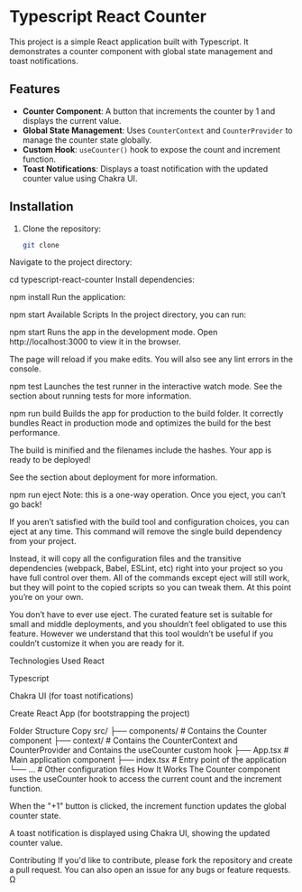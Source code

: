 # Typescript React Counter

This project is a simple React application built with Typescript. It demonstrates a counter component with global state management and toast notifications.

## Features

- **Counter Component**: A button that increments the counter by 1 and displays the current value.
- **Global State Management**: Uses `CounterContext` and `CounterProvider` to manage the counter state globally.
- **Custom Hook**: `useCounter()` hook to expose the count and increment function.
- **Toast Notifications**: Displays a toast notification with the updated counter value using Chakra UI.

## Installation

1. Clone the repository:
   ```bash
   git clone
   ```

Navigate to the project directory:

cd typescript-react-counter
Install dependencies:

npm install
Run the application:

npm start
Available Scripts
In the project directory, you can run:

npm start
Runs the app in the development mode.
Open http://localhost:3000 to view it in the browser.

The page will reload if you make edits.
You will also see any lint errors in the console.

npm test
Launches the test runner in the interactive watch mode.
See the section about running tests for more information.

npm run build
Builds the app for production to the build folder.
It correctly bundles React in production mode and optimizes the build for the best performance.

The build is minified and the filenames include the hashes.
Your app is ready to be deployed!

See the section about deployment for more information.

npm run eject
Note: this is a one-way operation. Once you eject, you can’t go back!

If you aren’t satisfied with the build tool and configuration choices, you can eject at any time. This command will remove the single build dependency from your project.

Instead, it will copy all the configuration files and the transitive dependencies (webpack, Babel, ESLint, etc) right into your project so you have full control over them. All of the commands except eject will still work, but they will point to the copied scripts so you can tweak them. At this point you’re on your own.

You don’t have to ever use eject. The curated feature set is suitable for small and middle deployments, and you shouldn’t feel obligated to use this feature. However we understand that this tool wouldn’t be useful if you couldn’t customize it when you are ready for it.

Technologies Used
React

Typescript

Chakra UI (for toast notifications)

Create React App (for bootstrapping the project)

Folder Structure
Copy
src/
├── components/ # Contains the Counter component
├── context/ # Contains the CounterContext and CounterProvider and Contains the useCounter custom hook
├── App.tsx # Main application component
├── index.tsx # Entry point of the application
└── ... # Other configuration files
How It Works
The Counter component uses the useCounter hook to access the current count and the increment function.

When the "+1" button is clicked, the increment function updates the global counter state.

A toast notification is displayed using Chakra UI, showing the updated counter value.

Contributing
If you'd like to contribute, please fork the repository and create a pull request. You can also open an issue for any bugs or feature requests.
Ω
